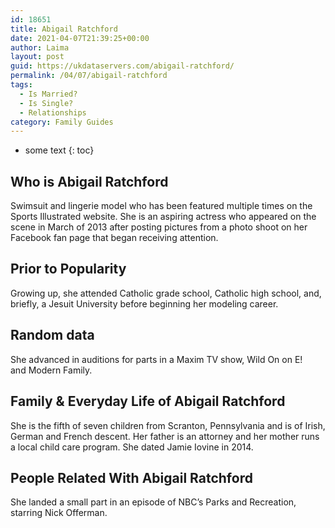```yaml
---
id: 18651
title: Abigail Ratchford
date: 2021-04-07T21:39:25+00:00
author: Laima
layout: post
guid: https://ukdataservers.com/abigail-ratchford/
permalink: /04/07/abigail-ratchford
tags:
  - Is Married?
  - Is Single?
  - Relationships
category: Family Guides
---
```


* some text
{: toc}


## Who is Abigail Ratchford
                  
                  
                  
Swimsuit and lingerie model who has been featured multiple times on the Sports Illustrated website. She is an aspiring actress who appeared on the scene in March of 2013 after posting pictures from a photo shoot on her Facebook fan page that began receiving attention.
                  
              
            
              
            
                
                
                
## Prior to Popularity
                  
                  
                  
Growing up, she attended Catholic grade school, Catholic high school, and, briefly, a Jesuit University before beginning her modeling career.
                  
              
            
              
            
                
                
                
## Random data
                  
                  
                  
She advanced in auditions for parts in a Maxim TV show, Wild On on E! and Modern Family.
                  
              
            
              
            
                
                
                
## Family & Everyday Life of Abigail Ratchford
                  
                  
                  
She is the fifth of seven children from Scranton, Pennsylvania and is of Irish, German and French descent. Her father is an attorney and her mother runs a local child care program. She dated Jamie Iovine in 2014.
                  
              
            
              
            
                
                
                
## People Related With Abigail Ratchford
                  
                  
                  
She landed a small part in an episode of NBC&#8217;s Parks and Recreation, starring Nick Offerman. 
                  
              
            
              
            
                
              
            
              
              
            
            
              
            
          
          
          